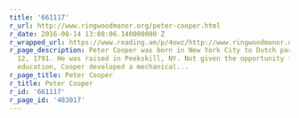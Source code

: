 ```yaml
---
title: '661117'
r_url: http://www.ringwoodmanor.org/peter-cooper.html
r_date: 2016-08-14 13:08:06.140000000 Z
r_wrapped_url: https://www.reading.am/p/4owz/http://www.ringwoodmanor.org/peter-cooper.html
r_page_description: Peter Cooper was born in New York City to Dutch parents on February
  12, 1791. He was raised in Peekskill, NY. Not given the opportunity for a formal
  education, Cooper developed a mechanical...
r_page_title: Peter Cooper
r_title: Peter Cooper
r_id: '661117'
r_page_id: '483017'
---
```


